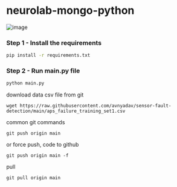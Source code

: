 # neurolab-mongo-python

![image](https://user-images.githubusercontent.com/57321948/196933065-4b16c235-f3b9-4391-9cfe-4affcec87c35.png)

### Step 1 - Install the requirements

```bash
pip install -r requirements.txt
```

### Step 2 - Run main.py file

```bash
python main.py
```

download  data csv file from git
```
wget https://raw.githubusercontent.com/avnyadav/sensor-fault-detection/main/aps_failure_training_set1.csv
```

common git commands
```
git push origin main
```
or
force push, code to github
```
git push origin main -f
```

pull
```
git pull origin main
```
